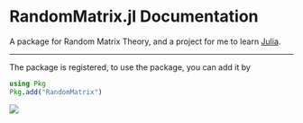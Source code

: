 # RandomMatrix.jl Documentation

A package for Random Matrix Theory, and a project for me to learn [Julia](https://julialang.org/).  


***
The package is registered, to use the package, you can add it by
```julia
using Pkg
Pkg.add("RandomMatrix")
```


 ![](testing1.gif)